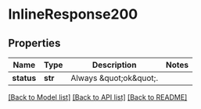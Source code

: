 # InlineResponse200


## Properties
Name | Type | Description | Notes
------------ | ------------- | ------------- | -------------
**status** | **str** | Always \&quot;ok\&quot;. | 

[[Back to Model list]](../README.md#documentation-for-models) [[Back to API list]](../README.md#documentation-for-api-endpoints) [[Back to README]](../README.md)


